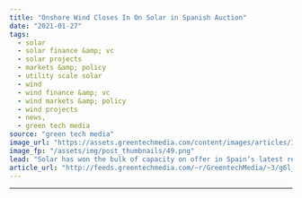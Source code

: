 ```yaml
---
title: "Onshore Wind Closes In On Solar in Spanish Auction"
date: "2021-01-27"
tags: 
  - solar
  - solar finance &amp; vc
  - solar projects
  - markets &amp; policy
  - utility scale solar
  - wind
  - wind finance &amp; vc
  - wind markets &amp; policy
  - wind projects
  - news,
  - green tech media
source: "green tech media"
image_url: "https://assets.greentechmedia.com/content/images/articles/Iberdrola_Spain_2_Wind_Farm_XL_Credit_Iberdrdola.jpg"
image_fp: "/assets/img/post_thumbnails/49.png"
lead: "Solar has won the bulk of capacity on offer in Spain’s latest renewable energy auction. But onshore wind bids have surprised analysts by coming to within a hair’s breadth of the average price for PV. The Spanish tender this week — the country's first ..."
article_url: "http://feeds.greentechmedia.com/~r/GreentechMedia/~3/g6l_39zMcfQ/onshore-wind-closes-in-on-solar-in-spanish-auction"
---
```


---
